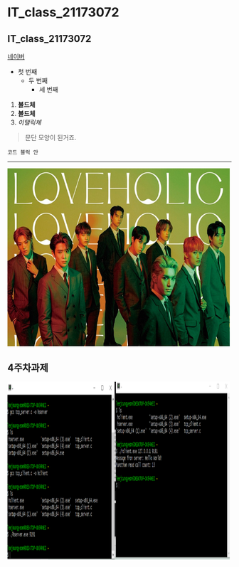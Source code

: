 # IT_class_21173072
## IT_class_21173072

[네이버](https://naver.com)

- 첫 번째
  - 두 번째
    - 세 번째

1. **볼드체**
2. __볼드체__
3. *이탤릭체*

>문단 모양이 된거죠.
>

```
코드 블럭 안
```
* * *

<img width="500" height="400" src="./png/NCT127.png"></img>

## 4주차과제
<img width="500" height="400" src="./png/4주차 과제.PNG"></img>

